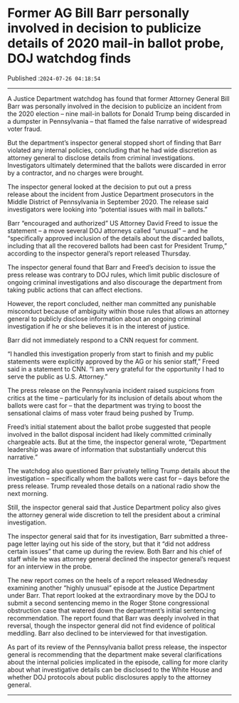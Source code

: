 # Former AG Bill Barr personally involved in decision to publicize details of 2020 mail-in ballot probe, DOJ watchdog finds

Published :`2024-07-26 04:18:54`

---

A Justice Department watchdog has found that former Attorney General Bill Barr was personally involved in the decision to publicize an incident from the 2020 election – nine mail-in ballots for Donald Trump being discarded in a dumpster in Pennsylvania – that flamed the false narrative of widespread voter fraud.

But the department’s inspector general stopped short of finding that Barr violated any internal policies, concluding that he had wide discretion as attorney general to disclose details from criminal investigations. Investigators ultimately determined that the ballots were discarded in error by a contractor, and no charges were brought.

The inspector general looked at the decision to put out a press release about the incident from Justice Department prosecutors in the Middle District of Pennsylvania in September 2020. The release said investigators were looking into “potential issues with mail in ballots.”

Barr “encouraged and authorized” US Attorney David Freed to issue the statement – a move several DOJ attorneys called “unusual” – and he “specifically approved inclusion of the details about the discarded ballots, including that all the recovered ballots had been cast for President Trump,” according to the inspector general’s report released Thursday.

The inspector general found that Barr and Freed’s decision to issue the press release was contrary to DOJ rules, which limit public disclosure of ongoing criminal investigations and also discourage the department from taking public actions that can affect elections.

However, the report concluded, neither man committed any punishable misconduct because of ambiguity within those rules that allows an attorney general to publicly disclose information about an ongoing criminal investigation if he or she believes it is in the interest of justice.

Barr did not immediately respond to a CNN request for comment.

“I handled this investigation properly from start to finish and my public statements were explicitly approved by the AG or his senior staff,” Freed said in a statement to CNN. “I am very grateful for the opportunity I had to serve the public as U.S. Attorney.”

The press release on the Pennsylvania incident raised suspicions from critics at the time – particularly for its inclusion of details about whom the ballots were cast for – that the department was trying to boost the sensational claims of mass voter fraud being pushed by Trump.

Freed’s initial statement about the ballot probe suggested that people involved in the ballot disposal incident had likely committed criminally chargeable acts. But at the time, the inspector general wrote, “Department leadership was aware of information that substantially undercut this narrative.”

The watchdog also questioned Barr privately telling Trump details about the investigation – specifically whom the ballots were cast for – days before the press release. Trump revealed those details on a national radio show the next morning.

Still, the inspector general said that Justice Department policy also gives the attorney general wide discretion to tell the president about a criminal investigation.

The inspector general said that for its investigation, Barr submitted a three-page letter laying out his side of the story, but that it “did not address certain issues” that came up during the review. Both Barr and his chief of staff while he was attorney general declined the inspector general’s request for an interview in the probe.

The new report comes on the heels of a report released Wednesday examining another “highly unusual” episode at the Justice Department under Barr. That report looked at the extraordinary move by the DOJ to submit a second sentencing memo in the Roger Stone congressional obstruction case that watered down the department’s initial sentencing recommendation. The report found that Barr was deeply involved in that reversal, though the inspector general did not find evidence of political meddling. Barr also declined to be interviewed for that investigation.

As part of its review of the Pennsylvania ballot press release, the inspector general is recommending that the department make several clarifications about the internal policies implicated in the episode, calling for more clarity about what investigative details can be disclosed to the White House and whether DOJ protocols about public disclosures apply to the attorney general.

---

